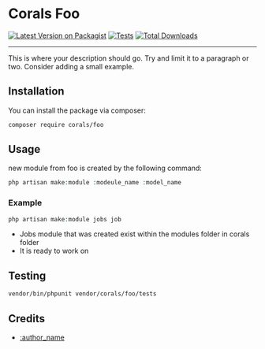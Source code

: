 # Corals Foo

[![Latest Version on Packagist](https://img.shields.io/packagist/v/:vendor_slug/:package_slug.svg?style=flat-square)](https://packagist.org/packages/:vendor_slug/:package_slug)
[![Tests](https://github.com/:vendor_slug/:package_slug/actions/workflows/run-tests.yml/badge.svg?branch=main)](https://github.com/:vendor_slug/:package_slug/actions/workflows/run-tests.yml)
[![Total Downloads](https://img.shields.io/packagist/dt/:vendor_slug/:package_slug.svg?style=flat-square)](https://packagist.org/packages/:vendor_slug/:package_slug)

<!--delete-->

---

This is where your description should go. Try and limit it to a paragraph or two. Consider adding a small example.

## Installation

You can install the package via composer:

```bash
composer require corals/foo
```

## Usage
new module from foo is created by the following command:
```php
php artisan make:module :modeule_name :model_name
```

### Example
```php
php artisan make:module jobs job
```

- Jobs module that was created exist within the modules folder in corals folder
- It is ready to work on

## Testing

```bash
vendor/bin/phpunit vendor/corals/foo/tests 
```
## Credits

- [:author_name](https://github.com/:author_username)
